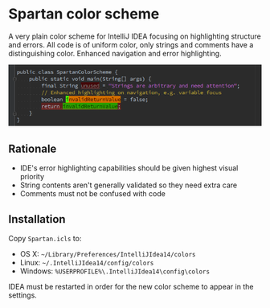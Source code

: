 Spartan color scheme
====================

A very plain color scheme for IntelliJ IDEA focusing on highlighting structure and
errors. All code is of uniform color, only strings and comments have a distinguishing
color. Enhanced navigation and error highlighting.

![Spartan color scheme screenshot](https://raw.githubusercontent.com/teijo/intellij-colors-spartan/master/SpartanColorScheme.png)


Rationale
---------

 - IDE's error highlighting capabilities should be given highest visual priority
 - String contents aren't generally validated so they need extra care
 - Comments must not be confused with code


Installation
------------

Copy `Spartan.icls` to:

 - OS X: `~/Library/Preferences/IntelliJIdea14/colors`
 - Linux: `~/.IntelliJIdea14/config/colors`
 - Windows: `%USERPROFILE%\.IntelliJIdea14\config\colors`

IDEA must be restarted in order for the new color scheme to appear in the settings.
